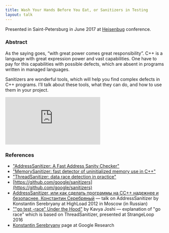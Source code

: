 ```yaml
---
title: Wash Your Hands Before You Eat, or Sanitizers in Testing
layout: talk
---
```


Presented in Saint-Petersburg in June 2017 at [Heisenbug](https://heisenbug-piter.ru/talks/wash-your-hands-before-eating-or-sanitizer-in-testing/) conference.

### Abstract

As the saying goes, “with great power comes great responsibility”. 
C++ is a language with great expression power and vast capabilities. 
One have to pay for this capabilities with possible defects, 
which are absent in programs written in managed languages.

Sanitizers are wonderful tools, which will help you find complex 
defects in C++ programs. I’ll talk about these tools, 
what they can do, and how to use them in your project.

<script async class="speakerdeck-embed" data-slide="2" data-id="bcb48dac52af45049d477d8ab9d4b389" data-ratio="1.77777777777778" src="//speakerdeck.com/assets/embed.js"></script>

<div>
<iframe src="https://www.youtube.com/embed/Aeu7abIKgGs" frameborder="0" allowfullscreen></iframe>
</div>

### References

- ["AddressSanitizer: A Fast Address Sanity Checker"](https://scholar.google.ru/scholar?cluster=2096653874509075773&hl=en&as_sdt=0,5) 
- ["MemorySanitizer: fast detector of uninitialized memory use in C++"](https://scholar.google.ru/scholar?cluster=3033949213014053600&hl=en&as_sdt=0,5)
- ["ThreadSanitizer: data race detection in practice"](https://scholar.google.ru/scholar?cluster=14589555155353882213&hl=en&as_sdt=0,5)
- [https://github.com/google/sanitizers](https://github.com/google/sanitizers)
- [AddressSanitizer, или как сделать программы на CС++ надежнее и безопаснее, Константин Серебряный](https://youtu.be/vKtNwALHb2k) — talk on AddressSanitizer by Konstantin Serebryany at HighLoad 2012 in Moscow (in Russian)
- [""go test -race" Under the Hood"](https://youtu.be/5erqWdlhQLA) by Kavya Joshi — explanation of "go race" which is based on ThreadSanitizer, presented at StrangeLoop 2016
- [Konstantin Serebryany](https://research.google.com/pubs/KonstantinSerebryany.html) page at Google Research
